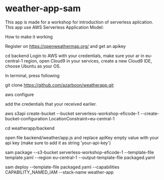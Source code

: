 # weather-app-sam



This app is made for a workshop for introduction of serverless aplication. This app use AWS Serverless Application Model:



How to make it working

Register on https://openweathermap.org/ and get an apikey



cd backend
Login to AWS with your credentials, make sure your ar in eu-central-1 region, open Cloud9 in your services, create a new Cloud9 IDE, choose Ubuntu as your OS.


In terminal, press following


git clone https://github.com/azarboon/weatherapp.git


aws configure

add the credentials that your received earlier.




aws s3api create-bucket --bucket serverless-workshop-eficode-1  --create-bucket-configuration LocationConstraint=eu-central-1 





cd weatherapp/backend

open file backend/weather/app.js and replace apiKey empty value with your api key (make sure to add it as string 'your-api-key')



sam package --s3-bucket serverless-workshop-eficode-1 --template-file template.yaml --region eu-central-1 --output-template-file packaged.yaml


sam deploy --template-file packaged.yaml --capabilities CAPABILITY_NAMED_IAM --stack-name weather-app